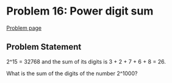 
# Problem 16: Power digit sum

[Problem page](https://projecteuler.net/problem=16)

## Problem Statement

2^15 = 32768 and the sum of its digits is 3 + 2 + 7 + 6 + 8 = 26.

What is the sum of the digits of the number 2^1000?
